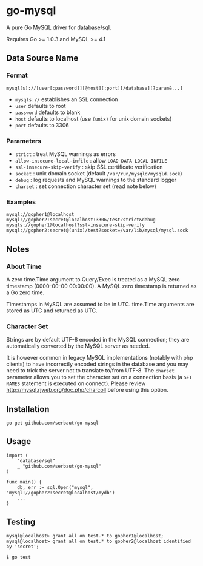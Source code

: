 # go-mysql

A pure Go MySQL driver for database/sql.

Requires Go >= 1.0.3 and MySQL >= 4.1

## Data Source Name

### Format

    mysql[s]://[user[:password]][@host][:port][/database][?param&...]

* `mysqls://` establishes an SSL connection
* `user` defaults to root
* `password` defaults to blank
* `host` defaults to localhost (use `(unix)` for unix domain sockets)
* `port` defaults to 3306

### Parameters

* `strict` : treat MySQL warnings as errors
* `allow-insecure-local-infile` : allow `LOAD DATA LOCAL INFILE`
* `ssl-insecure-skip-verify` : skip SSL certificate verification
* `socket` : unix domain socket (default `/var/run/mysqld/mysqld.sock`)
* `debug` : log requests and MySQL warnings to the standard logger
* `charset` : set connection character set (read note below)

### Examples

    mysql://gopher1@localhost
    mysql://gopher2:secret@localhost:3306/test?strict&debug
    mysqls://gopher1@localhost?ssl-insecure-skip-verify
    mysql://gopher2:secret@(unix)/test?socket=/var/lib/mysql/mysql.sock

## Notes

### About Time

A zero time.Time argument to Query/Exec is treated as a MySQL zero
timestamp (0000-00-00 00:00:00). A MySQL zero timestamp is returned as
a Go zero time.

Timestamps in MySQL are assumed to be in UTC. time.Time arguments are
stored as UTC and returned as UTC.

### Character Set

Strings are by default UTF-8 encoded in the MySQL connection; they are
automatically converted by the MySQL server as needed.

It is however common in legacy MySQL implementations (notably with php
clients) to have incorrectly encoded strings in the database and you
may need to trick the server not to translate to/from UTF-8. The
`charset` parameter allows you to set the character set on a connection
basis (a `SET NAMES` statement is executed on connect). Please review
http://mysql.rjweb.org/doc.php/charcoll before using this option.

## Installation

    go get github.com/serbaut/go-mysql

## Usage

    import (
        "database/sql"
        _ "github.com/serbaut/go-mysql"
    )

    func main() {
        db, err := sql.Open("mysql", "mysql://gopher2:secret@localhost/mydb")
        ...
    }

## Testing

    mysql@localhost> grant all on test.* to gopher1@localhost;
    mysql@localhost> grant all on test.* to gopher2@localhost identified by 'secret';

    $ go test
